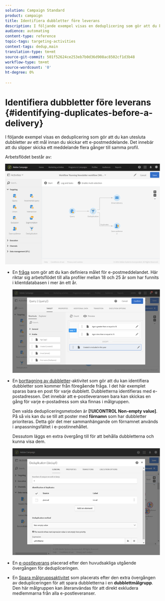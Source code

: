 ```yaml
---
solution: Campaign Standard
product: campaign
title: Identifiera dubbletter före leverans
description: I följande exempel visas en deduplicering som gör att du kan utesluta dubbletter av ett mål innan du skickar ett e-postmeddelande. Det innebär att du slipper skicka ett meddelande flera gånger till samma profil.
audience: automating
content-type: reference
topic-tags: targeting-activities
context-tags: dedup,main
translation-type: tm+mt
source-git-commit: 501f52624ce253eb7b0d36d908ac8502cf1d3b48
workflow-type: tm+mt
source-wordcount: '0'
ht-degree: 0%

---
```



# Identifiera dubbletter före leverans {#identifying-duplicates-before-a-delivery}

I följande exempel visas en deduplicering som gör att du kan utesluta dubbletter av ett mål innan du skickar ett e-postmeddelande. Det innebär att du slipper skicka ett meddelande flera gånger till samma profil.

Arbetsflödet består av:

![](assets/deduplication_example_workflow.png)

* En [fråga](../../automating/using/query.md) som gör att du kan definiera målet för e-postmeddelandet. Här riktar sig arbetsflödet till alla profiler mellan 18 och 25 år som har funnits i klientdatabasen i mer än ett år.

   ![](assets/deduplication_example_query.png)

* En [borttagning av dubbletter](../../automating/using/deduplication.md)-aktivitet som gör att du kan identifiera dubbletter som kommer från föregående fråga. I det här exemplet sparas bara en post för varje dubblett. Dubbletterna identifieras med e-postadressen. Det innebär att e-postleveransen bara kan skickas en gång för varje e-postadress som ska finnas i målgruppen.

   Den valda dedupliceringsmetoden är **[!UICONTROL Non-empty value]**. På så vis kan du se till att poster med **förnamn** som har dubbletter prioriteras. Detta gör det mer sammanhängande om förnamnet används i anpassningsfältet i e-postinnehållet.

   Dessutom läggs en extra övergång till för att behålla dubbletterna och kunna visa dem.

   ![](assets/deduplication_example_dedup.png)

* En [e-postleverans](../../automating/using/email-delivery.md) placerad efter den huvudsakliga utgående övergången för dedupliceringen.
* En [Spara målgruppsaktivitet](../../automating/using/save-audience.md) som placerats efter den extra övergången av dedupliceringen för att spara dubbletterna i en **dubblettmålgrupp**. Den här målgruppen kan återanvändas för att direkt exkludera medlemmarna från alla e-postleveranser.
